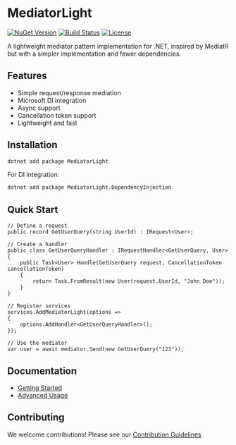 # MediatorLight

[![NuGet Version](https://img.shields.io/nuget/v/MediatorLight.svg?style=flat-square)](https://www.nuget.org/packages/MediatorLight)
[![Build Status](https://github.com/yourusername/MediatorLight/actions/workflows/ci.yml/badge.svg)](https://github.com/yourusername/MediatorLight/actions)
[![License](https://img.shields.io/badge/license-MIT-blue.svg)](LICENSE)

A lightweight mediator pattern implementation for .NET, inspired by MediatR but with a simpler implementation and fewer dependencies.

## Features

- Simple request/response mediation
- Microsoft DI integration
- Async support
- Cancellation token support
- Lightweight and fast

## Installation
```bash
dotnet add package MediatorLight
```

For DI integration:
```bash
dotnet add package MediatorLight.DependencyInjection
```

## Quick Start

```CSharp
// Define a request
public record GetUserQuery(string UserId) : IRequest<User>;

// Create a handler
public class GetUserQueryHandler : IRequestHandler<GetUserQuery, User>
{
    public Task<User> Handle(GetUserQuery request, CancellationToken cancellationToken)
    {
        return Task.FromResult(new User(request.UserId, "John Doe"));
    }
}

// Register services
services.AddMediatorLight(options => 
{
    options.AddHandler<GetUserQueryHandler>();
});

// Use the mediator
var user = await mediator.Send(new GetUserQuery("123"));
```

## Documentation
- [Getting Started](/docs/getting-started.md)
- [Advanced Usage](/docs/advanced-usage.md)

## Contributing

We welcome contributions! Please see our [ Contribution Guidelines](docs/CONTRIBUTING.md)